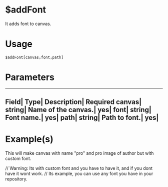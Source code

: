 # $addFont
It adds font to canvas.

# Usage
```
$addFont[canvas;font;path]
```

# Parameters 

---
Field|	Type| Description| Required
canvas|	string|	Name of the canvas.|	yes|
font|	string|	Font name.|	yes|
path|	string|	Path to font.|	yes|
---
# Example(s)
This will make canvas with name "pro" and pro image of author but with custom font.

// Warning: Its with custom font and you have to have it, and if you dont have it wont work.
// Its example, you can use any font you have in your repository.

